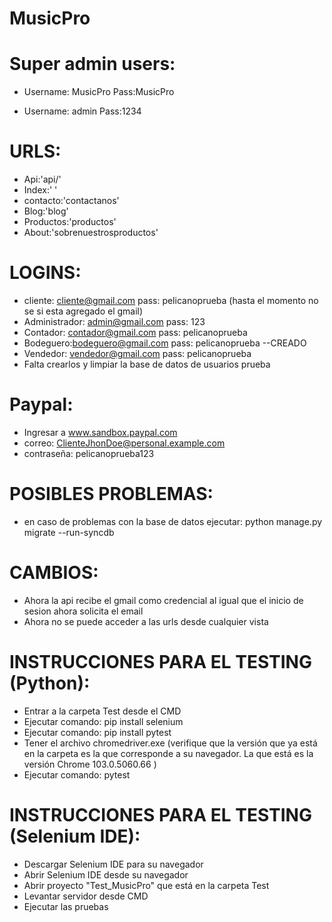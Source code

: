 # MusicPro
Super admin users:
=
- Username: MusicPro
Pass:MusicPro

- Username: admin
Pass:1234

URLS: 
=
- Api:'api/'
- Index:' '
- contacto:'contactanos'
- Blog:'blog'
- Productos:'productos'
- About:'sobrenuestrosproductos'

LOGINS:
=
- cliente: cliente@gmail.com pass: pelicanoprueba (hasta el momento no se si esta agregado el gmail)
- Administrador:  admin@gmail.com pass: 123 
- Contador: contador@gmail.com pass: pelicanoprueba
- Bodeguero:bodeguero@gmail.com pass: pelicanoprueba --CREADO
- Vendedor: vendedor@gmail.com pass: pelicanoprueba
- Falta crearlos y limpiar la base de datos de usuarios prueba 

Paypal:
=
- Ingresar a www.sandbox.paypal.com
- correo: ClienteJhonDoe@personal.example.com
- contraseña: pelicanoprueba123

POSIBLES PROBLEMAS:
=
- en caso de problemas con la base de datos ejecutar: python manage.py migrate --run-syncdb

CAMBIOS:
=
- Ahora la api recibe el gmail como credencial al igual que el inicio de sesion ahora solicita el email
- Ahora no se puede acceder a las urls desde cualquier vista

INSTRUCCIONES PARA EL TESTING (Python):
=
- Entrar a la carpeta Test desde el CMD
- Ejecutar comando: pip install selenium
- Ejecutar comando: pip install pytest
- Tener el archivo chromedriver.exe (verifique que la versión que ya está en la carpeta es la que corresponde a su navegador. La que está es la versión Chrome 103.0.5060.66 )
- Ejecutar comando: pytest

INSTRUCCIONES PARA EL TESTING (Selenium IDE):
=
- Descargar Selenium IDE para su navegador
- Abrir Selenium IDE desde su navegador
- Abrir proyecto "Test_MusicPro" que está en la carpeta Test
- Levantar servidor desde CMD
- Ejecutar las pruebas